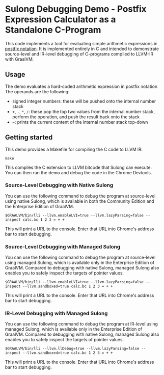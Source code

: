 # Sulong Debugging Demo - Postfix Expression Calculator as a Standalone C-Program

This code implements a tool for evaluating simple arithmetic expressions in [postfix notation](https://en.wikipedia.org/wiki/Reverse_Polish_notation). It is implemented entirely in C and intended to demonstrate source-level and IR-level debugging of C-programs compiled to LLVM-IR with GraalVM.

## Usage

The demo evaluates a hard-coded arithmetic expression in postfix notation. The operands are the following:

* signed integer numbers: these will be pushed onto the internal number stack
* `+`, `-`, `*`, `/`: these pop the top two values from the internal number stack, perform the operation, and push the result back onto the stack
* `=`: prints the current content of the internal number stack top-down

## Getting started

This demo provides a Makefile for compiling the C code to LLVM IR.

    make

This compiles the C extension to LLVM bitcode that Sulong can execute. You can then run the demo and debug the code in the Chrome Devtools.

### Source-Level Debugging with Native Sulong

You can use the following command to debug the program at source-level using native Sulong, which is available in both the Community Edition and the Enterprise Edition of GraalVM.

    $GRAALVM/bin/lli --llvm.enableLVI=true --llvm.lazyParsing=false --inspect calc.bc 1 2 3 = + +

This will print a URL to the console. Enter that URL into Chrome's address bar to start debugging.

### Source-Level Debugging with Managed Sulong

You can use the following command to debug the program at source-level using managed Sulong, which is available only in the Enterprise Edition of GraalVM. Compared to debugging with native Sulong, managed Sulong also enables you to safely inspect the targets of pointer values.

    $GRAALVM/bin/lli --llvm.enableLVI=true --llvm.lazyParsing=false --inspect --llvm.sandboxed=true calc.bc 1 2 3 = + +

This will print a URL to the console. Enter that URL into Chrome's address bar to start debugging.

### IR-Level Debugging with Managed Sulong

You can use the following command to debug the program at IR-level using managed Sulong, which is available only in the Enterprise Edition of GraalVM. Compared to debugging with native Sulong, managed Sulong also enables you to safely inspect the targets of pointer values.

    $GRAALVM/bin/lli --llvm.llDebug=true --llvm.lazyParsing=false --inspect --llvm.sandboxed=true calc.bc 1 2 3 = + +

This will print a URL to the console. Enter that URL into Chrome's address bar to start debugging.
